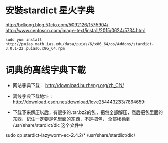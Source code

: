 # 安裝stardict 星火字典
http://bckong.blog.51cto.com/5092126/1575904/     
http://www.centoscn.com/image-text/install/2015/0624/5734.html       
```
sudo yum install http://puias.math.ias.edu/data/puias/6/x86_64/os/Addons/stardict-3.0.1-22.puias6.x86_64.rpm    
```
# 词典的离线字典下載    
* 网站字典下载：    http://download.huzheng.org/zh_CN/
* 离线字典下载地址：    http://download.csdn.net/download/love254443233/7864659

* 下载下来解压以后，有很多的.tar.bz2的包，把包全部解压，然后把包里面的东西，记住一定要是包里面的东西，不是把包， 全部移动到 /usr/share/stardict/dic  这个文件中       

sudo cp stardict-lazyworm-ec-2.4.2/* /usr/share/stardict/dic/     